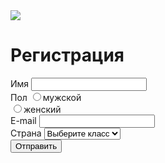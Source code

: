 <div class="form-wrap">
  <div class="profile"><img src="https://html5book.ru/wp-content/uploads/2016/10/profile-image.png">
    <h1>Регистрация</h1>
  </div>
  <form method="post" action="form.php">
    <div>
      <label for="name">Имя</label>
      <input type="text" name="name" required>
    </div>
    <div class="radio">
      <span>Пол</span>
      <label>
        <input type="radio" name="sex" value="мужской">мужской
        <div class="radio-control male"></div>
      </label>
      <label>
        <input type="radio" name="sex" value="женский">женский
        <div class="radio-control female"></div>
      </label>
    </div>
    <div>
      <label for="email">E-mail</label>
      <input type="email" name="email" required>
    </div>
    <div>
      <label for="country">Страна</label>
      <select name="country">
        <option>Выберите класс</option>
        <option value="1_1">1а</option> 
        <option value="1_2">1б</option> 
        <option value="1_3">1в</option> 
      </select> 
      <div class="select-arrow"></div> 
    </div> 
    <button type="submit">Отправить</button> 
  </form> 
</div>
